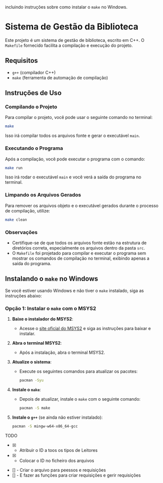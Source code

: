 

incluindo instruções sobre como instalar o `make` no Windows.


# Sistema de Gestão da Biblioteca

Este projeto é um sistema de gestão de biblioteca, escrito em C++. O `Makefile` fornecido facilita a compilação e execução do projeto.

## Requisitos

- `g++` (compilador C++)
- `make` (ferramenta de automação de compilação)

## Instruções de Uso

### Compilando o Projeto

Para compilar o projeto, você pode usar o seguinte comando no terminal:

```bash
make
```

Isso irá compilar todos os arquivos fonte e gerar o executável `main`.

### Executando o Programa

Após a compilação, você pode executar o programa com o comando:

```bash
make run
```

Isso irá rodar o executável `main` e você verá a saída do programa no terminal.

### Limpando os Arquivos Gerados

Para remover os arquivos objeto e o executável gerados durante o processo de compilação, utilize:

```bash
make clean
```

### Observações

- Certifique-se de que todos os arquivos fonte estão na estrutura de diretórios correta, especialmente os arquivos dentro da pasta `src`.
- O `Makefile` foi projetado para compilar e executar o programa sem mostrar os comandos de compilação no terminal, exibindo apenas a saída do programa.

## Instalando o `make` no Windows

Se você estiver usando Windows e não tiver o `make` instalado, siga as instruções abaixo:

### Opção 1: Instalar o `make` com o MSYS2

1. **Baixe o instalador do MSYS2**:
   - Acesse o [site oficial do MSYS2](https://www.msys2.org/) e siga as instruções para baixar e instalar.

2. **Abra o terminal MSYS2**:
   - Após a instalação, abra o terminal MSYS2.

3. **Atualize o sistema**:
   - Execute os seguintes comandos para atualizar os pacotes:
     ```bash
     pacman -Syu
     ```

4. **Instale o `make`**:
   - Depois de atualizar, instale o `make` com o seguinte comando:
     ```bash
     pacman -S make
     ```

5. **Instale o `g++`** (se ainda não estiver instalado):
   ```bash
   pacman -S mingw-w64-x86_64-gcc
   ```

TODO
- [X] - Atribuir o ID a toos os tipos de Leitores
- [X] - Colocar o ID no ficheiro dos arquivos
- [] - Criar o arquivo para peessos e requisições
- [] - E fazer as funções para criar requisições e gerir requisições
